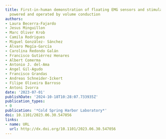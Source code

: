 ```yaml
---
title: First-in-human demonstration of floating EMG sensors and stimulators wirelessly
  powered and operated by volume conduction
authors:
- Laura Becerra-Fajardo
- Jesus Minguillon
- Marc Oliver Krob
- Camila Rodrigues
- Miguel González- Sánchez
- Álvaro Megía-García
- Carolina Redondo Galán
- Francisco Gutiérrez Henares
- Albert Comerma
- Antonio J. del-Ama
- Angel Gil-Agudo
- Francisco Grandas
- Andreas Schneider-Ickert
- Filipe Oliveira Barroso
- Antoni Ivorra
date: '2023-07-01'
publishDate: '2024-10-18T10:28:07.733935Z'
publication_types:
- 0
publication: '*Cold Spring Harbor Laboratory*'
doi: 10.1101/2023.06.30.547056
links:
- name: URL
  url: http://dx.doi.org/10.1101/2023.06.30.547056
---
```

